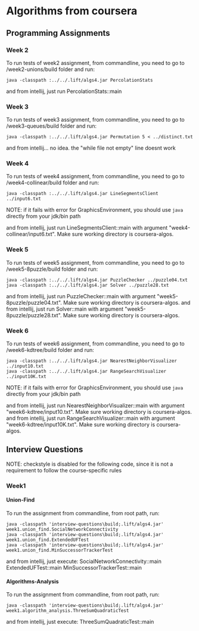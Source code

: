 # Algorithms from coursera

## Programming Assignments

### Week 2
To run tests of week2 assignment, from commandline, you need to go to /week2-unions/build folder and run:
```shell
java -classpath :../../.lift/algs4.jar PercolationStats
```
and from intellij, just run PercolationStats::main

### Week 3
To run tests of week3 assignment, from commandline, you need to go to /week3-queues/build folder and run:
```shell
java -classpath :../../.lift/algs4.jar Permutation 5 < ../distinct.txt
```
and from intellij... no idea. the "while file not empty" line doesnt work

### Week 4
To run tests of week4 assignment, from commandline, you need to go to /week4-collinear/build folder and run:
```shell
java -classpath :../../.lift/algs4.jar LineSegmentsClient ../input6.txt
```
NOTE: if it fails with error for GraphicsEnvironment, you should use `java` directly from your jdk/bin path

and from intellij, just run LineSegmentsClient::main with argument "week4-collinear/input6.txt". Make sure working directory is coursera-algos.

### Week 5
To run tests of week5 assignment, from commandline, you need to go to /week5-8puzzle/build folder and run:
```shell
java -classpath :../../.lift/algs4.jar PuzzleChecker ../puzzle04.txt
java -classpath :../../.lift/algs4.jar Solver ../puzzle28.txt
```
and from intellij, just run PuzzleChecker::main with argument "week5-8puzzle/puzzle04.txt". Make sure working directory is coursera-algos.
and from intellij, just run Solver::main with argument "week5-8puzzle/puzzle28.txt". Make sure working directory is coursera-algos.

### Week 6
To run tests of week6 assignment, from commandline, you need to go to /week6-kdtree/build folder and run:
```shell
java -classpath :../../.lift/algs4.jar NearestNeighborVisualizer ../input10.txt
java -classpath :../../.lift/algs4.jar RangeSearchVisualizer ../input10K.txt
```
NOTE: if it fails with error for GraphicsEnvironment, you should use `java` directly from your jdk/bin path

and from intellij, just run NearestNeighborVisualizer::main with argument "week6-kdtree/input10.txt". Make sure working directory is coursera-algos.
and from intellij, just run RangeSearchVisualizer::main with argument "week6-kdtree/input10K.txt". Make sure working directory is coursera-algos.

## Interview Questions
NOTE: checkstyle is disabled for the following code, since it is not a requirement to follow the course-specific rules

### Week1

#### Union-Find
To run the assignment from commandline, from root path, run:
```shell
java -classpath 'interview-questions\build;.lift/algs4.jar' week1.union_find.SocialNetworkConnectivity
java -classpath 'interview-questions\build;.lift/algs4.jar' week1.union_find.ExtendedUFTest
java -classpath 'interview-questions\build;.lift/algs4.jar' week1.union_find.MinSuccessorTrackerTest
```
and from intellij, just execute:
SocialNetworkConnectivity::main
ExtendedUFTest::main
MinSuccessorTrackerTest::main

#### Algorithms-Analysis
To run the assignment from commandline, from root path, run:
```shell
java -classpath 'interview-questions\build;.lift/algs4.jar' week1.algorithm_analysis.ThreeSumQuadraticTest
```
and from intellij, just execute:
ThreeSumQuadraticTest::main

